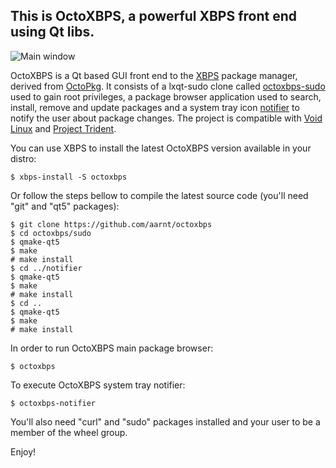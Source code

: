 ## This is OctoXBPS, a powerful XBPS front end using Qt libs. 

![Main window](https://raw.githubusercontent.com/aarnt/octoxbps/master/octoxbps-mainwindow.png)

OctoXBPS is a Qt based GUI front end to the [XBPS](https://github.com/void-linux/xbps) package manager, derived from [OctoPkg](http://tintaescura.com/projects/octopkg).
It consists of a lxqt-sudo clone called [octoxbps-sudo](https://github.com/aarnt/octoxbps/tree/master/sudo) used to gain root privileges, a package browser application used 
to search, install, remove and update packages and a system tray icon [notifier](https://github.com/aarnt/octoxbps/tree/master/notifier) to notify the user about package changes.
The project is compatible with [Void Linux](https://voidlinux.org/) and [Project Trident](https://project-trident.org/).

You can use XBPS to install the latest OctoXBPS version available in your distro:

```
$ xbps-install -S octoxbps
```

Or follow the steps bellow to compile the latest source code (you'll need "git" and "qt5" packages):

```
$ git clone https://github.com/aarnt/octoxbps
$ cd octoxbps/sudo
$ qmake-qt5
$ make
# make install
$ cd ../notifier
$ qmake-qt5
$ make
# make install
$ cd ..
$ qmake-qt5
$ make
# make install
```

In order to run OctoXBPS main package browser:

```
$ octoxbps
```

To execute OctoXBPS system tray notifier:

```
$ octoxbps-notifier
```

You'll also need "curl" and "sudo" packages installed and your user to be a member of the wheel group.


Enjoy!
